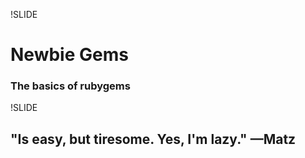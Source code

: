 !SLIDE
# Newbie Gems

### The basics of rubygems

!SLIDE

## "Is easy, but tiresome. Yes, I'm lazy." —Matz






